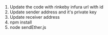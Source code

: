 1. Update the code with rinkeby infura url with id
2. Update sender address and it's private key
3. Update receiver address
4. npm install
5. node sendEther.js

